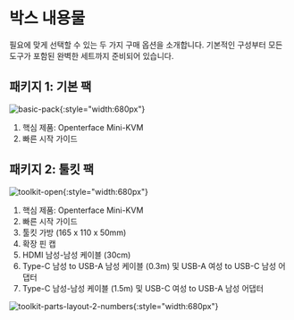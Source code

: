# 박스 내용물

필요에 맞게 선택할 수 있는 두 가지 구매 옵션을 소개합니다. 기본적인 구성부터 모든 도구가 포함된 완벽한 세트까지 준비되어 있습니다.

## 패키지 1: 기본 팩

![basic-pack](https://assets.openterface.com/images/product/basic-with-maunal.jpg){:style="width:680px"}

1. 핵심 제품: Openterface Mini-KVM
2. 빠른 시작 가이드

## 패키지 2: 툴킷 팩

![toolkit-open](https://assets.openterface.com/images/product/toolkit-open.jpg){:style="width:680px"}

1. 핵심 제품: Openterface Mini-KVM
2. 빠른 시작 가이드
3. 툴킷 가방 (165 x 110 x 50mm)
4. 확장 핀 캡
5. HDMI 남성-남성 케이블 (30cm)
6. Type-C 남성 to USB-A 남성 케이블 (0.3m) 및 USB-A 여성 to USB-C 남성 어댑터
7. Type-C 남성-남성 케이블 (1.5m) 및 USB-C 여성 to USB-A 남성 어댑터

![toolkit-parts-layout-2-numbers](https://assets.openterface.com/images/product/toolkit-parts-layout-2-numbers.jpg){:style="width:680px"}